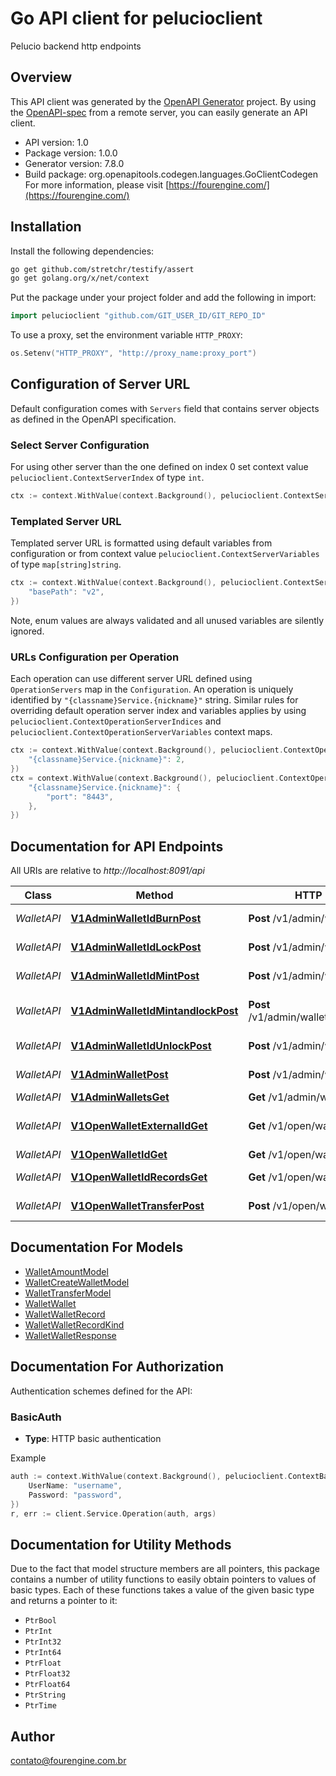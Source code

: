 # Go API client for pelucioclient

Pelucio backend http endpoints

## Overview
This API client was generated by the [OpenAPI Generator](https://openapi-generator.tech) project.  By using the [OpenAPI-spec](https://www.openapis.org/) from a remote server, you can easily generate an API client.

- API version: 1.0
- Package version: 1.0.0
- Generator version: 7.8.0
- Build package: org.openapitools.codegen.languages.GoClientCodegen
For more information, please visit [https://fourengine.com/](https://fourengine.com/)

## Installation

Install the following dependencies:

```sh
go get github.com/stretchr/testify/assert
go get golang.org/x/net/context
```

Put the package under your project folder and add the following in import:

```go
import pelucioclient "github.com/GIT_USER_ID/GIT_REPO_ID"
```

To use a proxy, set the environment variable `HTTP_PROXY`:

```go
os.Setenv("HTTP_PROXY", "http://proxy_name:proxy_port")
```

## Configuration of Server URL

Default configuration comes with `Servers` field that contains server objects as defined in the OpenAPI specification.

### Select Server Configuration

For using other server than the one defined on index 0 set context value `pelucioclient.ContextServerIndex` of type `int`.

```go
ctx := context.WithValue(context.Background(), pelucioclient.ContextServerIndex, 1)
```

### Templated Server URL

Templated server URL is formatted using default variables from configuration or from context value `pelucioclient.ContextServerVariables` of type `map[string]string`.

```go
ctx := context.WithValue(context.Background(), pelucioclient.ContextServerVariables, map[string]string{
	"basePath": "v2",
})
```

Note, enum values are always validated and all unused variables are silently ignored.

### URLs Configuration per Operation

Each operation can use different server URL defined using `OperationServers` map in the `Configuration`.
An operation is uniquely identified by `"{classname}Service.{nickname}"` string.
Similar rules for overriding default operation server index and variables applies by using `pelucioclient.ContextOperationServerIndices` and `pelucioclient.ContextOperationServerVariables` context maps.

```go
ctx := context.WithValue(context.Background(), pelucioclient.ContextOperationServerIndices, map[string]int{
	"{classname}Service.{nickname}": 2,
})
ctx = context.WithValue(context.Background(), pelucioclient.ContextOperationServerVariables, map[string]map[string]string{
	"{classname}Service.{nickname}": {
		"port": "8443",
	},
})
```

## Documentation for API Endpoints

All URIs are relative to *http://localhost:8091/api*

Class | Method | HTTP request | Description
------------ | ------------- | ------------- | -------------
*WalletAPI* | [**V1AdminWalletIdBurnPost**](docs/WalletAPI.md#v1adminwalletidburnpost) | **Post** /v1/admin/wallet/{id}/burn | Burn Transaction
*WalletAPI* | [**V1AdminWalletIdLockPost**](docs/WalletAPI.md#v1adminwalletidlockpost) | **Post** /v1/admin/wallet/{id}/lock | Lock Transaction
*WalletAPI* | [**V1AdminWalletIdMintPost**](docs/WalletAPI.md#v1adminwalletidmintpost) | **Post** /v1/admin/wallet/{id}/mint | Mint Transaction
*WalletAPI* | [**V1AdminWalletIdMintandlockPost**](docs/WalletAPI.md#v1adminwalletidmintandlockpost) | **Post** /v1/admin/wallet/{id}/mintandlock | Unlock and burn Transaction
*WalletAPI* | [**V1AdminWalletIdUnlockPost**](docs/WalletAPI.md#v1adminwalletidunlockpost) | **Post** /v1/admin/wallet/{id}/unlock | Unlock Transaction
*WalletAPI* | [**V1AdminWalletPost**](docs/WalletAPI.md#v1adminwalletpost) | **Post** /v1/admin/wallet | Create a wallet
*WalletAPI* | [**V1AdminWalletsGet**](docs/WalletAPI.md#v1adminwalletsget) | **Get** /v1/admin/wallets | Get Wallets
*WalletAPI* | [**V1OpenWalletExternalIdGet**](docs/WalletAPI.md#v1openwalletexternalidget) | **Get** /v1/open/wallet/external/{id} | Get Wallet by externalID
*WalletAPI* | [**V1OpenWalletIdGet**](docs/WalletAPI.md#v1openwalletidget) | **Get** /v1/open/wallet/{id} | Get Wallet
*WalletAPI* | [**V1OpenWalletIdRecordsGet**](docs/WalletAPI.md#v1openwalletidrecordsget) | **Get** /v1/open/wallet/{id}/records | Get Wallet records
*WalletAPI* | [**V1OpenWalletTransferPost**](docs/WalletAPI.md#v1openwallettransferpost) | **Post** /v1/open/wallet/transfer | Transfer Transaction


## Documentation For Models

 - [WalletAmountModel](docs/WalletAmountModel.md)
 - [WalletCreateWalletModel](docs/WalletCreateWalletModel.md)
 - [WalletTransferModel](docs/WalletTransferModel.md)
 - [WalletWallet](docs/WalletWallet.md)
 - [WalletWalletRecord](docs/WalletWalletRecord.md)
 - [WalletWalletRecordKind](docs/WalletWalletRecordKind.md)
 - [WalletWalletResponse](docs/WalletWalletResponse.md)


## Documentation For Authorization


Authentication schemes defined for the API:
### BasicAuth

- **Type**: HTTP basic authentication

Example

```go
auth := context.WithValue(context.Background(), pelucioclient.ContextBasicAuth, pelucioclient.BasicAuth{
	UserName: "username",
	Password: "password",
})
r, err := client.Service.Operation(auth, args)
```


## Documentation for Utility Methods

Due to the fact that model structure members are all pointers, this package contains
a number of utility functions to easily obtain pointers to values of basic types.
Each of these functions takes a value of the given basic type and returns a pointer to it:

* `PtrBool`
* `PtrInt`
* `PtrInt32`
* `PtrInt64`
* `PtrFloat`
* `PtrFloat32`
* `PtrFloat64`
* `PtrString`
* `PtrTime`

## Author

contato@fourengine.com.br

